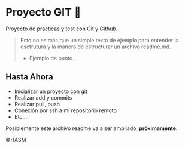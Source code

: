# Proyecto GIT 📙
Proyecto de practicas y test con Git y Github.
>Esto no es más que un simple texto de ejemplo para entender la esctrutura y la manera de estructurar un archivo readme.md.
> - Ejemplo de punto.

## Hasta Ahora
* Inicializar un proyecto con git
* Realizar add y commits
* Realizar pull, push
* Conexión por ssh a mí repositorio remoto
* Etc...

Posiblemente este archivo readme va a ser ampliado, **próximamente**.

&copy;HASM